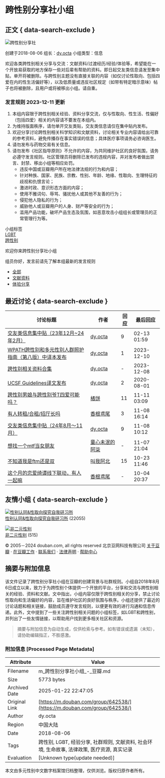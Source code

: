 # 跨性别分享社小组

## 正文 { data-search-exclude }


![跨性别分享社](https://img3.doubanio.com/view/group/sqxs/public/e3cf5b90c34e437.webp)

创建于2018-08-06  组长：[dy.octa](https://www.douban.com/people/55839318/)  小组类型：信息

欢迎各类跨性别相关分享与交流：文献资料/过渡经历/经验/体验等，希望能在一个开放易获取的地方保存一些对后辈有帮助的资料。即日起交友类信息请发至集中贴，单开将被删除。与跨性别主题没有直接关联的内容（如仅讨论性取向、包括四爱在内的性生活偏好等），以及低质量或违反社区规定（如带有特定暗示意味）帖子也将被删除，且用户或将被移出小组。请自重。

### 发言规则 2023-12-11 更新

1. 本组内容限于跨性别相关经验、资料分享交流，仅与性取向、性生活、性偏好（包括四爱）相关的内容请不要发在本组内。
2. 为维持版面秩序，请勿单开交友类贴，交友类信息请仅在集中贴内发布。
3. 欢迎分享讨论跨性别相关科学知识和文献资料，讨论相关专业内容请给出可靠的参考资料，避免传播存在事实错误的信息；具体医疗事项请务必咨询医生。
4. 请勿发布与药物交易有关信息。
5. 请勿发布《社区指导原则》不允许的内容，为共同维护社区的良好氛围，请务必遵守发言规则。社区管理员将删除已发布的违规内容，并对发布者做出禁言、封禁、移出小组等相应处罚。 
   - 违反中国或豆瓣用户所在地法律法规的行为和内容；
   - 针对种族、国家、民族、宗教、性别、年龄、地缘、性取向、生理特征的歧视和仇恨言论；
   - 激进时政、意识形态方面的内容；
   - 使用不雅词句、辱骂、骚扰他人或其他不友善的行为；
   - 侵犯他人隐私的行为；
   - 威胁他人或豆瓣用户的人身、财产等安全的行为；
   - 滥用产品功能，破坏产品生态及氛围，如恶意攻击小组组长或管理员的正常管理行为等。

小组标签  
[LGBT](https://www.douban.com/search?cat=1019&q=LGBT)  
[跨性别](https://www.douban.com/search?cat=1019&q=跨性别)  

欢迎你来跨性别分享社小组

组员你好，发言前请先了解本组最新的发言规则

- [全部](https://www.douban.com/group/642538/#tabs)
- [文献资料](https://www.douban.com/group/642538/?tab=123890#tabs)
- [体验分享](https://www.douban.com/group/642538/?tab=123892#tabs)

## 最近讨论 { data-search-exclude }

| 讨论标题                                                                                                      | 作者                       | 回应 | 最后回应   |
|-------------------------------------------------------------------------------------------------------------|----------------------------|------|------------|
| [交友类信息集中贴（23年12月~24年2月）](https://www.douban.com/group/topic/298906564/)                       | [dy.octa](https://www.douban.com/people/55839318/) | 9    | 02-13 01:59 |
| [WPATH跨性别和多元性别人群照护指南（第八版）中译本发布](https://www.douban.com/group/topic/298874397/)        | [dy.octa](https://www.douban.com/people/55839318/) | 1    | 2023-12-10 |
| [跨性别相关资料合集](https://www.douban.com/group/topic/298911687/)                                        | [dy.octa](https://www.douban.com/people/55839318/) | -    | 2023-12-08 |
| [UCSF Guidelines译文发布](https://www.douban.com/group/topic/122071417/)                                   | [dy.octa](https://www.douban.com/people/55839318/) | 2    | 2020-08-01 |
| [跨性别男娘与跨性别爷T四爱可能吗？](https://www.douban.com/group/topic/313715758/)                         | [橘饼](https://www.douban.com/people/283461430/)   | 11   | 11-11 03:09 |
| [有人转租/合租/招厅长吗](https://www.douban.com/group/topic/312296628/)                                   | [香根鸢尾](https://www.douban.com/people/270869336/) | 3    | 11-08 16:14 |
| [交友类信息集中贴（24年8月～11月）](https://www.douban.com/group/topic/309592774/)                       | [dy.octa](https://www.douban.com/people/55839318/) | 9    | 11-08 10:12 |
| [想找一个mtf当女朋友](https://www.douban.com/group/topic/313571602/)                                    | [童心未泯的阿柒](https://www.douban.com/people/284612773/) | -    | 11-07 21:04 |
| [不知道我是ftm还是双](https://www.douban.com/group/topic/294944074/)                                     | [叫我阿北](https://www.douban.com/people/HUAXIAOBEI/) | 15   | 10-23 11:46 |
| [这个月的恋爱绮谭线下联动，有人一起嘛](https://www.douban.com/group/topic/312103709/)                     | [香根鸢尾](https://www.douban.com/people/270869336/) | -    | 10-04 20:37 |

## 友情小组 { data-search-exclude }

[![性别认同&性取向探究自我研习所](https://img1.doubanio.com/view/group/sqxs/public/4c0fe1d29136470.webp)](https://www.douban.com/group/Gender_identity/)  
[性别认同&性取向探究自我研习所](https://www.douban.com/group/Gender_identity/) (22055)

[![非二元性别](https://img3.doubanio.com/view/group/sqxs/public/0c43cbccc86ae17.webp)](https://www.douban.com/group/729666/)  
[非二元性别](https://www.douban.com/group/729666/) (515)

© 2005－2024 douban.com, all rights reserved 北京豆网科技有限公司 [关于豆瓣](https://www.douban.com/about) · [在豆瓣工作](https://www.douban.com/jobs) · [联系我们](https://www.douban.com/about?topic=contactus) · [法律声明](https://www.douban.com/about/legal) · [帮助中心](https://help.douban.com/group)
<!-- tcd_original_link https://m.douban.com/group/642538/ -->


## 摘要与附加信息

<!-- tcd_abstract -->
该文件记录了跨性别分享社小组在豆瓣的创建背景与社群规则。小组自2018年8月6日成立以来，致力于为跨性别个体提供一个开放的平台，分享和交流与跨性别相关的经验、资料和文献。文中指出，小组内容仅限于跨性别相关的分享，禁止讨论性取向和生活偏好的内容，旨在维护社区的良好氛围与秩序。小组还提供了最近的讨论话题和相关链接，鼓励成员遵守发言规则，以便更有效的进行沟通和信息传递。此外，文中提到了一些关注跨性别相关问题的小组标签，如LGBT和跨性别，并列出了一些友情链接，以帮助用户找到更多相关社区和资源。
<!-- tcd_abstract_end -->

> 摘要与附加信息为自动生成，仅供检索与参考。如有错误或遗漏（未知），请协助编辑指正，不胜感激。

### 附加信息 [Processed Page Metadata]

| Attribute       | Value                                  |
|-----------------|----------------------------------------|
| Filename        | m_跨性别分享社小组_-_豆瓣.md                             |
| Size            | 5773 bytes                           |
| Archived Date   | 2025-01-22 22:47:05                             |
| Original Link   | [https://m.douban.com/group/642538/](https://m.douban.com/group/642538/)                       |
| Author          | dy.octa                               |
| Region          | 中国大陆                               |
| Date            | 2018-08-06                                 |
| Tags            | 跨性别, LGBT, 经验分享, 社群规则, 文献资料, 社会环境, 生命故事, 法律政策, 医疗资源, 真实记录                                 |
| Evaluation            | [Unknown type(update needed)]                                 |
<!-- tcd_table_end -->

本文由多元性别中文数字档案馆归档整理，仅供浏览。版权归原作者所有。

